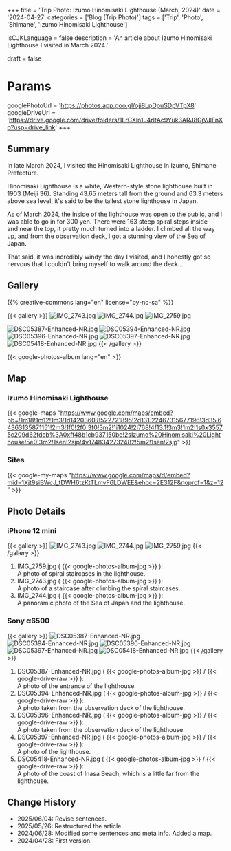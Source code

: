 +++
title = 'Trip Photo: Izumo Hinomisaki Lighthouse (March, 2024)'
date = '2024-04-27'
categories = ['Blog (Trip Photo)']
tags = ['Trip', 'Photo', 'Shimane', 'Izumo Hinomisaki Lighthouse']

isCJKLanguage = false
description = 'An article about Izumo Hinomisaki Lighthouse I visited in March 2024.'

draft = false

# Params
googlePhotoUrl = 'https://photos.app.goo.gl/oji8LpDpuSDpVTpX8'
googleDriveUrl = 'https://drive.google.com/drive/folders/1LrCXln1u4rltAc9Yuk3ARJ8GjVJlFnXo?usp=drive_link'
+++


## Summary

In late March 2024, I visited the Hinomisaki Lighthouse in Izumo, Shimane
Prefecture.

Hinomisaki Lighthouse is a white, Western-style stone lighthouse built in 1903
(Meiji 36).
Standing 43.65 meters tall from the ground and 63.3 meters above sea level,
it's said to be the tallest stone lighthouse in Japan.

As of March 2024, the inside of the lighthouse was open to the public, and I
was able to go in for 300 yen.
There were 163 steep spiral steps inside -- and near the top, it pretty much
turned into a ladder.
I climbed all the way up, and from the observation deck, I got a stunning view
of the Sea of Japan.

That said, it was incredibly windy the day I visited, and I honestly got so
nervous that I couldn't bring myself to walk around the deck...


## Gallery

{{% creative-commons lang="en" license="by-nc-sa" %}}

{{< gallery >}}
  <img src="IMG_2743.jpg" alt="IMG_2743.jpg" class="grid-w45" />
  <img src="IMG_2744.jpg" alt="IMG_2744.jpg" class="grid-w45" />
  <img src="IMG_2759.jpg" alt="IMG_2759.jpg" class="grid-w100" />

  <img src="DSC05387-Enhanced-NR.jpg" alt="DSC05387-Enhanced-NR.jpg" class="grid-w33" />
  <img src="DSC05394-Enhanced-NR.jpg" alt="DSC05394-Enhanced-NR.jpg" class="grid-w33" />
  <img src="DSC05396-Enhanced-NR.jpg" alt="DSC05396-Enhanced-NR.jpg" class="grid-w33" />
  <img src="DSC05397-Enhanced-NR.jpg" alt="DSC05397-Enhanced-NR.jpg" class="grid-w66" />
  <img src="DSC05418-Enhanced-NR.jpg" alt="DSC05418-Enhanced-NR.jpg" class="grid-w33" />
{{< /gallery >}}

{{< google-photos-album lang="en" >}}


## Map

### Izumo Hinomisaki Lighthouse

{{< google-maps "https://www.google.com/maps/embed?pb=!1m18!1m12!1m3!1d1420360.8522721895!2d131.22467315677196!3d35.64363135871151!2m3!1f0!2f0!3f0!3m2!1i1024!2i768!4f13.1!3m3!1m2!1s0x35575c209d62fdcb%3A0xff48b1cb937150be!2sIzumo%20Hinomisaki%20Lighthouse!5e0!3m2!1sen!2sjp!4v1748342732482!5m2!1sen!2sjp" >}}


### Sites

{{< google-my-maps "https://www.google.com/maps/d/embed?mid=1Xjt9siBWcJ_tDWH6tzKtTLmvF6LDWEE&ehbc=2E312F&noprof=1&z=12" >}}


## Photo Details

### iPhone 12 mini

{{< gallery >}}
  <img src="IMG_2743.jpg" alt="IMG_2743.jpg" class="grid-w50" />
  <img src="IMG_2744.jpg" alt="IMG_2744.jpg" class="grid-w50" />
  <img src="IMG_2759.jpg" alt="IMG_2759.jpg" class="grid-w100" />
{{< /gallery >}}

1. IMG\_2759.jpg ( {{< google-photos-album-jpg >}} ):  
    A photo of spiral staircases in the lighthouse.
1. IMG\_2743.jpg ( {{< google-photos-album-jpg >}} ):  
    A photo of a staircase after climbing the spiral staircases.
1. IMG\_2744.jpg ( {{< google-photos-album-jpg >}} ):  
    A panoramic photo of the Sea of Japan and the lighthouse.


### Sony α6500

{{< gallery >}}
  <img src="DSC05387-Enhanced-NR.jpg" alt="DSC05387-Enhanced-NR.jpg" class="grid-w33" />
  <img src="DSC05394-Enhanced-NR.jpg" alt="DSC05394-Enhanced-NR.jpg" class="grid-w33" />
  <img src="DSC05396-Enhanced-NR.jpg" alt="DSC05396-Enhanced-NR.jpg" class="grid-w33" />
  <img src="DSC05397-Enhanced-NR.jpg" alt="DSC05397-Enhanced-NR.jpg" class="grid-w33" />
  <img src="DSC05418-Enhanced-NR.jpg" alt="DSC05418-Enhanced-NR.jpg" class="grid-w33" />
{{< /gallery >}}

1. DSC05387-Enhanced-NR.jpg ( {{< google-photos-album-jpg >}} / {{< google-drive-raw >}} ):  
    A photo of the entrance of the lighthouse.
1. DSC05394-Enhanced-NR.jpg ( {{< google-photos-album-jpg >}} / {{< google-drive-raw >}} ):  
    A photo taken from the observation deck of the lighthouse.
1. DSC05396-Enhanced-NR.jpg ( {{< google-photos-album-jpg >}} / {{< google-drive-raw >}} ):  
    A photo taken from the observation deck of the lighthouse.
1. DSC05397-Enhanced-NR.jpg ( {{< google-photos-album-jpg >}} / {{< google-drive-raw >}} ):  
    A photo of the lighthouse.
1. DSC05418-Enhanced-NR.jpg ( {{< google-photos-album-jpg >}} / {{< google-drive-raw >}} ):  
    A photo of the coast of Inasa Beach, which is a little far from the lighthouse.


## Change History

- 2025/06/04: Revise sentences.
- 2025/05/26: Restructured the article.
- 2024/06/28: Modified some sentences and meta info. Added a map.
- 2024/04/28: First version.



